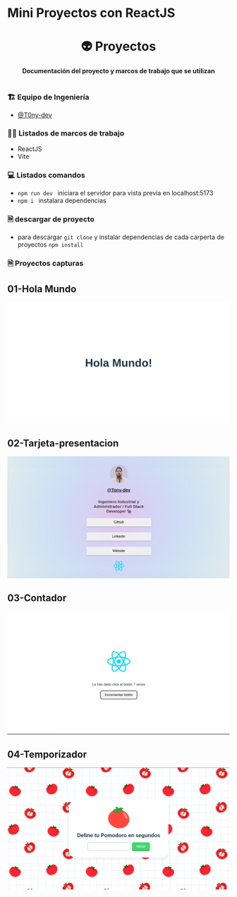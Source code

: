 # Mini Proyectos con ReactJS
<div align="center">
  <h1>👽 Proyectos</h1>
  <strong>Documentación del proyecto y marcos de trabajo que se utilizan</strong><br>
</div>
<br>


### 🏗 Equipo de Ingeniería  

- [@T0ny-dev](https://github.com/T0ny-dev)


### 👨‍💻 Listados de marcos de trabajo

* ReactJS
* Vite


### 💻 Listados comandos 

* `npm run dev `  iniciara el servidor para vista previa en localhost:5173
* `npm i `  instalara dependencias


### 🗎 descargar de proyecto

* para descargar `git clone` y instalar dependencias de cada carperta de proyectos `npm install`

### 🗎 Proyectos capturas

## 01-Hola Mundo

![01](./img/01-Hola-Mundo.png)

## 02-Tarjeta-presentacion

![02](./img/02-Tarjeta-presentacion.png)

## 03-Contador

![03](./img/03-contador.png)


## 04-Temporizador

![04](./img/04-Pomodoro.png)